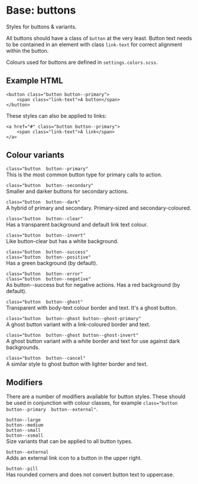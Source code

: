 # Base: buttons

Styles for buttons & variants.

All buttons should have a class of `button` at the very least. Button text needs to be contained in an element with class `link-text` for correct alignment within the button.

Colours used for buttons are defined in `settings.colors.scss`.


## Example HTML

    <button class="button button--primary">
        <span class="link-text">A button</span>
    </button>

These styles can also be applied to links:

    <a href="#" class="button button--primary">
        <span class="link-text">A link</span>
    </a>


## Colour variants

`class="button  button--primary"`  
This is the most common button type for primary calls to action.

`class="button  button--secondary"`  
Smaller and darker buttons for secondary actions.

`class="button  button--dark"`  
A hybrid of primary and secondary. Primary-sized and secondary-coloured.

`class="button  button--clear"`  
Has a transparent background and default link text colour.

`class="button  button--invert"`  
Like button-clear but has a white background.

`class="button  button--success"`  
`class="button  button--positive"`  
Has a green background (by default).

`class="button  button--error"`  
`class="button  button--negative"`  
As button--success but for negative actions. Has a red background (by default).

`class="button  button--ghost"`  
Transparent with body-text colour border and text. It's a ghost button.

`class="button  button--ghost button--ghost-primary"`  
A ghost button variant with a link-coloured border and text.

`class="button  button--ghost button--ghost-invert"`  
A ghost button variant with a white border and text for use against dark backgrounds.

`class="button  button--cancel"`  
A similar style to ghost button with lighter border and text.


## Modifiers

There are a number of modifiers available for button styles. These should be used in conjunction with colour classes, for example `class="button  button--primary  button--external"`.

`button--large`  
`button--medium`  
`button--small`  
`button--xsmall`  
Size variants that can be applied to all button types.

`button--external`  
Adds an external link icon to a button in the upper right.

`button--pill`  
Has rounded corners and does not convert button text to uppercase.
